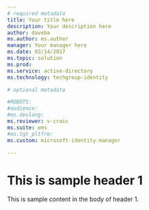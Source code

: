 ```yaml
---
# required metadata
title: Your title here
description: Your description here
author: daveba
ms.author: ms.author
manager: Your manager here
ms.date: 03/14/2017
ms.topic: solution
ms.prod:
ms.service: active-directory
ms.technology: techgroup-identity

# optional metadata

#ROBOTS:
#audience:
#ms.devlang:
ms.reviewer: v-craic
ms.suite: ems
#ms.tgt_pltfrm:
ms.custom: microsoft-identity-manager

---
```

# This is sample header 1
 This is sample content in the body of header 1.
